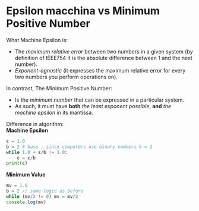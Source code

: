 # Epsilon macchina vs Minimum Positive Number
What Machine Epsilon is:
* The *maximum relative error* between two numbers in a given system (by definition of IEEE754 it is the absolute difference between 1 and the next number).
* *Exponent-agnostic* (it expresses the maximum relative error for every two numbers you perform operations on).

In contrast, The Minimum Positive Number:
* Is the *minimum number* that can be expressed in a particular system.
* As such, it must have **both** *the least exponent possible*, **and** *the machine epsilon* in its mantissa.

Difference in algorithm:  
**Machine Epsilon**
```python
ε = 1.0
b = 2 # base - since computers use binary numbers b = 2
while 1.0 + ε/b != 1.0:
    ε = ε/b
print(ε)
```
**Minimum Value**
```javascript
mv = 1.0
b = 2 // same logic as before
while (mv/2 != 0) mv = mv/2
console.log(mv)
```
